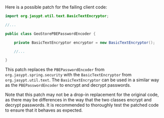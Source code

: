 Here is a possible patch for the failing client code:
```java
import org.jasypt.util.text.BasicTextEncryptor;

//...

public class GeoStorePBEPasswordEncoder {

    private BasicTextEncryptor encryptor = new BasicTextEncryptor();

    //...

}
```
This patch replaces the `PBEPasswordEncoder` from `org.jasypt.spring.security` with the `BasicTextEncryptor` from `org.jasypt.util.text`. The `BasicTextEncryptor` can be used in a similar way as the `PBEPasswordEncoder` to encrypt and decrypt passwords.

Note that this patch may not be a drop-in replacement for the original code, as there may be differences in the way that the two classes encrypt and decrypt passwords. It is recommended to thoroughly test the patched code to ensure that it behaves as expected.